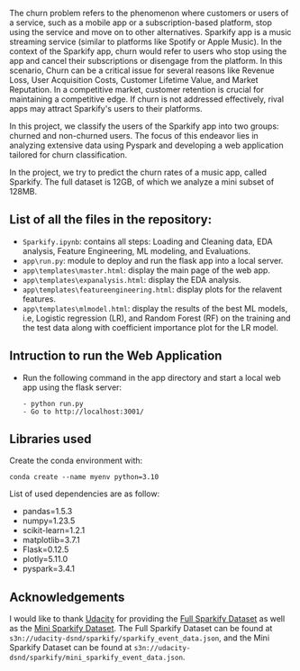 The churn problem refers to the phenomenon where customers or users of a service, such as a mobile app or a subscription-based platform, stop using the service and move on to other alternatives. Sparkify app is a music streaming service (similar to platforms like Spotify or Apple Music). In the context of the Sparkify app, churn would refer to users who stop using the app and cancel their subscriptions or disengage from the platform. In this scenario, Churn can be a critical issue for several reasons like Revenue Loss, User Acquisition Costs, Customer Lifetime Value, and Market Reputation. In a competitive market, customer retention is crucial for maintaining a competitive edge. If churn is not addressed effectively, rival apps may attract Sparkify's users to their platforms.

In this project, we classify the users of the Sparkify app into two groups: churned and non-churned users. The focus of this endeavor lies in analyzing extensive data using Pyspark and developing a web application tailored for churn classification.

In the project, we try to predict the churn rates of a music app, called Sparkify. The full dataset is 12GB, of which we analyze a mini subset of 128MB. 

## List of all the files in the repository:
- `Sparkify.ipynb`: contains all steps: Loading and Cleaning data, EDA analysis, Feature Engineering, ML modeling, and Evaluations.
- `app\run.py`: module to deploy and run the flask app into a local server.
- `app\templates\master.html`: display the main page of the web app.
- `app\templates\expanalysis.html`: display the EDA analysis.
- `app\templates\featureengineering.html`: display plots for the relavent features.
- `app\templates\mlmodel.html`: display the results of the best ML models, i.e, Logistic regression (LR), and Random Forest (RF) on the training and the test data along with coefficient importance plot for the LR model.

## Intruction to run the Web Application
- Run the following command in the app directory and start a local web app using the flask server:
  ```
  - python run.py
  - Go to http://localhost:3001/
  ```

## Libraries used
Create the conda environment with:

`conda create --name myenv python=3.10`

List of used dependencies are as follow:

- pandas=1.5.3
- numpy=1.23.5
- scikit-learn=1.2.1
- matplotlib=3.7.1
- Flask=0.12.5
- plotly=5.11.0
- pyspark=3.4.1

## Acknowledgements
I would like to thank [Udacity](https://www.udacity.com/) for providing the [Full Sparkify Dataset](s3n://udacity-dsnd/sparkify/sparkify_event_data.json) as well as the [Mini Sparkify Dataset](s3n://udacity-dsnd/sparkify/mini_sparkify_event_data.json). The Full Sparkify Dataset can be found at `s3n://udacity-dsnd/sparkify/sparkify_event_data.json`, and the Mini Sparkify Dataset can be found at `s3n://udacity-dsnd/sparkify/mini_sparkify_event_data.json`.


